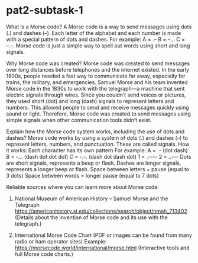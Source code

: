 # pat2-subtask-1
What is a Morse code?
A Morse code is a way to send messages using dots (.) and dashes (–).
Each letter of the alphabet and each number is made with a special pattern of dots and dashes. For example:
A = .–
B = –...
C = –.–.
Morse code is just a simple way to spell out words using short and long signals.


Why Morse code was created?
Morse code was created to send messages over long distances before telephones and the internet existed.
In the early 1800s, people needed a fast way to communicate far away, especially for trains, the military, and emergencies. Samuel Morse and his team invented Morse code in the 1830s to work with the telegraph—a machine that sent electric signals through wires.
Since you couldn’t send voices or pictures, they used short (dot) and long (dash) signals to represent letters and numbers. This allowed people to send and receive messages quickly using sound or light.
Therefore, Morse code was created to send messages using simple signals when other communication tools didn’t exist.


Explain how the Morse code system works, including the use of dots and dashes?
Morse code works by using a system of dots (.) and dashes (–) to represent letters, numbers, and punctuation. These are called signals.
How it works:
Each character has its own pattern
For example:
A = .- (dot dash)
B = -... (dash dot dot dot)
C = -.-. (dash dot dash dot)
1 = .----
2 = ..---
Dots are short signals, represents a beep or flash.
Dashes are longer signals, represents a longer beep or flash.
Space between letters = pause (equal to 3 dots)
Space between words = longer pause (equal to 7 dots)

Reliable sources where you can learn more about Morse code:
1. National Museum of American History – Samuel Morse and the Telegraph
https://americanhistory.si.edu/collections/search/object/nmah_713402
(Details about the invention of Morse code and its use with the telegraph.)

2. International Morse Code Chart (PDF or images can be found from many radio or ham operator sites)
Example: https://morsecode.world/international/morse.html
(Interactive tools and full Morse code charts.)
